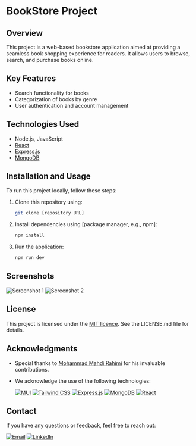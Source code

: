# BookStore Project

## Overview
This project is a web-based bookstore application aimed at providing a seamless book shopping experience for readers. It allows users to browse, search, and purchase books online.

## Key Features
- Search functionality for books
- Categorization of books by genre
- User authentication and account management

## Technologies Used
- Node.js, JavaScript
- [React](https://react.dev/)
- [Express.js](https://expressjs.com/)
- [MongoDB](https://www.mongodb.com/)

## Installation and Usage
To run this project locally, follow these steps:
1. Clone this repository using:
   
   ```bash
   git clone [repository URL]
2. Install dependencies using [package manager, e.g., npm]:
   
   ```bash
   npm install 
3. Run the application:
   
   ```bash
   npm run dev

   
## Screenshots
![Screenshot 1](link_to_screenshot_1)
![Screenshot 2](link_to_screenshot_2)

## License
This project is licensed under the [MIT licence](https://opensource.org/license/mit/). See the LICENSE.md file for details.

## Acknowledgments
- Special thanks to [Mohammad Mahdi Rahimi](https://github.com/Mohammad-M-Rahimi) for his invaluable contributions.
- We acknowledge the use of the following technologies:

  [![MUI](https://img.shields.io/badge/Mui-gray?style=flat-square&logo=mui)](https://tailwindcss.com/)
  [![Tailwind CSS](https://img.shields.io/badge/Tailwind%20CSS-gray?style=flat-square&logo=tailwind-css)](https://tailwindcss.com/)
  [![Express.js](https://img.shields.io/badge/Express.js-gray?style=flat-square&logo=express)](https://expressjs.com/)
  [![MongoDB](https://img.shields.io/badge/MongoDB-gray?style=flat-square&logo=mongodb)](https://www.mongodb.com/)
  [![React](https://img.shields.io/badge/React-gray?style=flat-square&logo=react)](https://www.React.dev/)
  
## Contact
If you have any questions or feedback, feel free to reach out:

[![Email](https://img.shields.io/badge/Gmail-red?style=flat-square&logo=gmail)](mailto:draxsis.1995@gmail.com)
[![LinkedIn](https://img.shields.io/badge/LinkedIn-blue?style=flat-square&logo=linkedin)](https://www.linkedin.com/in/mostafa-koolabadi)
